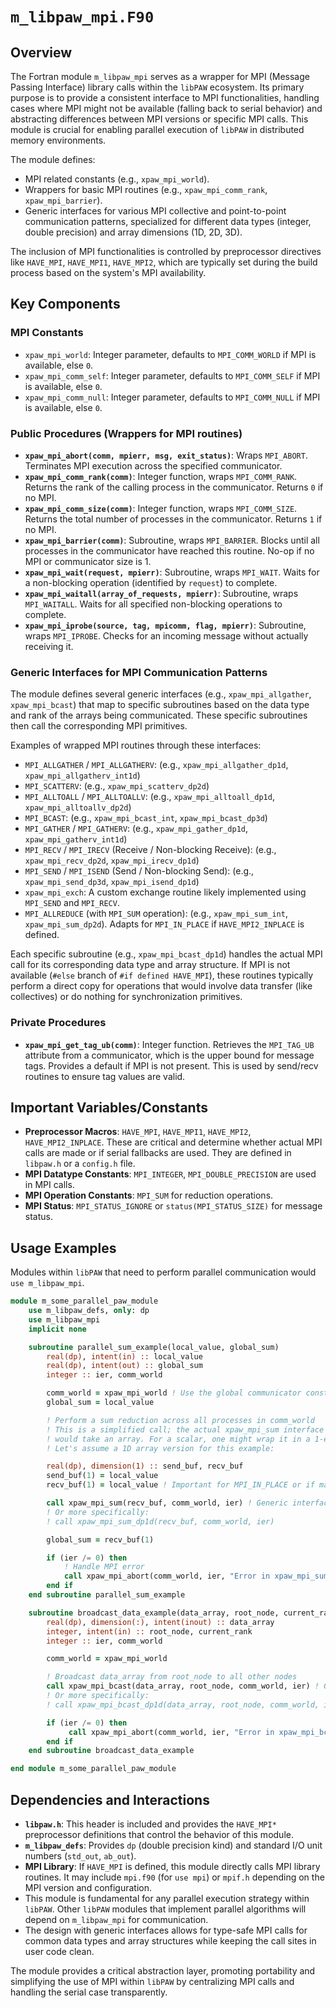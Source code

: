 # `m_libpaw_mpi.F90`

## Overview

The Fortran module `m_libpaw_mpi` serves as a wrapper for MPI (Message Passing Interface) library calls within the `libPAW` ecosystem. Its primary purpose is to provide a consistent interface to MPI functionalities, handling cases where MPI might not be available (falling back to serial behavior) and abstracting differences between MPI versions or specific MPI calls. This module is crucial for enabling parallel execution of `libPAW` in distributed memory environments.

The module defines:
-   MPI related constants (e.g., `xpaw_mpi_world`).
-   Wrappers for basic MPI routines (e.g., `xpaw_mpi_comm_rank`, `xpaw_mpi_barrier`).
-   Generic interfaces for various MPI collective and point-to-point communication patterns, specialized for different data types (integer, double precision) and array dimensions (1D, 2D, 3D).

The inclusion of MPI functionalities is controlled by preprocessor directives like `HAVE_MPI`, `HAVE_MPI1`, `HAVE_MPI2`, which are typically set during the build process based on the system's MPI availability.

## Key Components

### MPI Constants

-   `xpaw_mpi_world`: Integer parameter, defaults to `MPI_COMM_WORLD` if MPI is available, else `0`.
-   `xpaw_mpi_comm_self`: Integer parameter, defaults to `MPI_COMM_SELF` if MPI is available, else `0`.
-   `xpaw_mpi_comm_null`: Integer parameter, defaults to `MPI_COMM_NULL` if MPI is available, else `0`.

### Public Procedures (Wrappers for MPI routines)

-   **`xpaw_mpi_abort(comm, mpierr, msg, exit_status)`**: Wraps `MPI_ABORT`. Terminates MPI execution across the specified communicator.
-   **`xpaw_mpi_comm_rank(comm)`**: Integer function, wraps `MPI_COMM_RANK`. Returns the rank of the calling process in the communicator. Returns `0` if no MPI.
-   **`xpaw_mpi_comm_size(comm)`**: Integer function, wraps `MPI_COMM_SIZE`. Returns the total number of processes in the communicator. Returns `1` if no MPI.
-   **`xpaw_mpi_barrier(comm)`**: Subroutine, wraps `MPI_BARRIER`. Blocks until all processes in the communicator have reached this routine. No-op if no MPI or communicator size is 1.
-   **`xpaw_mpi_wait(request, mpierr)`**: Subroutine, wraps `MPI_WAIT`. Waits for a non-blocking operation (identified by `request`) to complete.
-   **`xpaw_mpi_waitall(array_of_requests, mpierr)`**: Subroutine, wraps `MPI_WAITALL`. Waits for all specified non-blocking operations to complete.
-   **`xpaw_mpi_iprobe(source, tag, mpicomm, flag, mpierr)`**: Subroutine, wraps `MPI_IPROBE`. Checks for an incoming message without actually receiving it.

### Generic Interfaces for MPI Communication Patterns

The module defines several generic interfaces (e.g., `xpaw_mpi_allgather`, `xpaw_mpi_bcast`) that map to specific subroutines based on the data type and rank of the arrays being communicated. These specific subroutines then call the corresponding MPI primitives.

Examples of wrapped MPI routines through these interfaces:
-   `MPI_ALLGATHER` / `MPI_ALLGATHERV`: (e.g., `xpaw_mpi_allgather_dp1d`, `xpaw_mpi_allgatherv_int1d`)
-   `MPI_SCATTERV`: (e.g., `xpaw_mpi_scatterv_dp2d`)
-   `MPI_ALLTOALL` / `MPI_ALLTOALLV`: (e.g., `xpaw_mpi_alltoall_dp1d`, `xpaw_mpi_alltoallv_dp2d`)
-   `MPI_BCAST`: (e.g., `xpaw_mpi_bcast_int`, `xpaw_mpi_bcast_dp3d`)
-   `MPI_GATHER` / `MPI_GATHERV`: (e.g., `xpaw_mpi_gather_dp1d`, `xpaw_mpi_gatherv_int1d`)
-   `MPI_RECV` / `MPI_IRECV` (Receive / Non-blocking Receive): (e.g., `xpaw_mpi_recv_dp2d`, `xpaw_mpi_irecv_dp1d`)
-   `MPI_SEND` / `MPI_ISEND` (Send / Non-blocking Send): (e.g., `xpaw_mpi_send_dp3d`, `xpaw_mpi_isend_dp1d`)
-   `xpaw_mpi_exch`: A custom exchange routine likely implemented using `MPI_SEND` and `MPI_RECV`.
-   `MPI_ALLREDUCE` (with `MPI_SUM` operation): (e.g., `xpaw_mpi_sum_int`, `xpaw_mpi_sum_dp2d`). Adapts for `MPI_IN_PLACE` if `HAVE_MPI2_INPLACE` is defined.

Each specific subroutine (e.g., `xpaw_mpi_bcast_dp1d`) handles the actual MPI call for its corresponding data type and array structure. If MPI is not available (`#else` branch of `#if defined HAVE_MPI`), these routines typically perform a direct copy for operations that would involve data transfer (like collectives) or do nothing for synchronization primitives.

### Private Procedures

-   **`xpaw_mpi_get_tag_ub(comm)`**: Integer function. Retrieves the `MPI_TAG_UB` attribute from a communicator, which is the upper bound for message tags. Provides a default if MPI is not present. This is used by send/recv routines to ensure tag values are valid.

## Important Variables/Constants

-   **Preprocessor Macros**: `HAVE_MPI`, `HAVE_MPI1`, `HAVE_MPI2`, `HAVE_MPI2_INPLACE`. These are critical and determine whether actual MPI calls are made or if serial fallbacks are used. They are defined in `libpaw.h` or a `config.h` file.
-   **MPI Datatype Constants**: `MPI_INTEGER`, `MPI_DOUBLE_PRECISION` are used in MPI calls.
-   **MPI Operation Constants**: `MPI_SUM` for reduction operations.
-   **MPI Status**: `MPI_STATUS_IGNORE` or `status(MPI_STATUS_SIZE)` for message status.

## Usage Examples

Modules within `libPAW` that need to perform parallel communication would `use m_libpaw_mpi`.

```fortran
module m_some_parallel_paw_module
    use m_libpaw_defs, only: dp
    use m_libpaw_mpi
    implicit none

    subroutine parallel_sum_example(local_value, global_sum)
        real(dp), intent(in) :: local_value
        real(dp), intent(out) :: global_sum
        integer :: ier, comm_world

        comm_world = xpaw_mpi_world ! Use the global communicator constant
        global_sum = local_value

        ! Perform a sum reduction across all processes in comm_world
        ! This is a simplified call; the actual xpaw_mpi_sum interface
        ! would take an array. For a scalar, one might wrap it in a 1-element array.
        ! Let's assume a 1D array version for this example:

        real(dp), dimension(1) :: send_buf, recv_buf
        send_buf(1) = local_value
        recv_buf(1) = local_value ! Important for MPI_IN_PLACE or if master only receives

        call xpaw_mpi_sum(recv_buf, comm_world, ier) ! Generic interface
        ! Or more specifically:
        ! call xpaw_mpi_sum_dp1d(recv_buf, comm_world, ier)

        global_sum = recv_buf(1)

        if (ier /= 0) then
            ! Handle MPI error
            call xpaw_mpi_abort(comm_world, ier, "Error in xpaw_mpi_sum")
        end if
    end subroutine parallel_sum_example

    subroutine broadcast_data_example(data_array, root_node, current_rank)
        real(dp), dimension(:), intent(inout) :: data_array
        integer, intent(in) :: root_node, current_rank
        integer :: ier, comm_world

        comm_world = xpaw_mpi_world

        ! Broadcast data_array from root_node to all other nodes
        call xpaw_mpi_bcast(data_array, root_node, comm_world, ier) ! Generic interface
        ! Or more specifically:
        ! call xpaw_mpi_bcast_dp1d(data_array, root_node, comm_world, ier)

        if (ier /= 0) then
             call xpaw_mpi_abort(comm_world, ier, "Error in xpaw_mpi_bcast")
        end if
    end subroutine broadcast_data_example

end module m_some_parallel_paw_module
```

## Dependencies and Interactions

-   **`libpaw.h`**: This header is included and provides the `HAVE_MPI*` preprocessor definitions that control the behavior of this module.
-   **`m_libpaw_defs`**: Provides `dp` (double precision kind) and standard I/O unit numbers (`std_out`, `ab_out`).
-   **MPI Library**: If `HAVE_MPI` is defined, this module directly calls MPI library routines. It may include `mpi.f90` (for `use mpi`) or `mpif.h` depending on the MPI version and configuration.
-   This module is fundamental for any parallel execution strategy within `libPAW`. Other `libPAW` modules that implement parallel algorithms will depend on `m_libpaw_mpi` for communication.
-   The design with generic interfaces allows for type-safe MPI calls for common data types and array structures while keeping the call sites in user code clean.

The module provides a critical abstraction layer, promoting portability and simplifying the use of MPI within `libPAW` by centralizing MPI calls and handling the serial case transparently.
